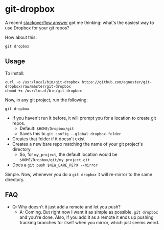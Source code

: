 # git-dropbox

A recent [stackoverflow answer] got me thinking: what's the easiest way to use Dropbox for your git repos?

How about this:

    git dropbox

## Usage

To install:

    curl -o /usr/local/bin/git-dropbox https://github.com/agnoster/git-dropbox/raw/master/git-dropbox
    chmod +x /usr/local/bin/git-dropbox

Now, in any git project, run the following:

    git dropbox

- If you haven't run it before, it will prompt you for a location to create git repos.
  - Default: `$HOME/Dropbox/git`
  - Saves this to `git config --global dropbox.folder`
- Creates that folder if it doesn't exist
- Creates a new bare repo matching the name of your git project's directory
  - So, for `my_project`, the default location would be `$HOME/Dropbox/git/my_project.git`
- Does a `git push $NEW_BARE_REPO --mirror`

Simple. Now, whenever you do a `git dropbox` it will re-mirror to the same directory.

## FAQ

- Q: Why doesn't it just add a remote and let you push?
  - A: Coming. But right now I want it as simple as possible. `git dropbox` and you're done. Also, if you add it as a remote it ends up pushing tracking branches for itself when you mirror, which just seems weird.

[stackoverflow answer]: http://stackoverflow.com/questions/1960799/using-gitdropbox-together-effectively/1961515#1961515
